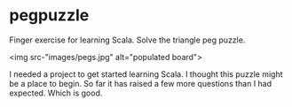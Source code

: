 pegpuzzle
=========

Finger exercise for learning Scala.  Solve the triangle peg puzzle.

<img src-"images/pegs.jpg" alt="populated board">

I needed a project to get started learning Scala.  I thought this puzzle might
be a place to begin.  So far it has raised a few more questions than I had
expected.  Which is good.


